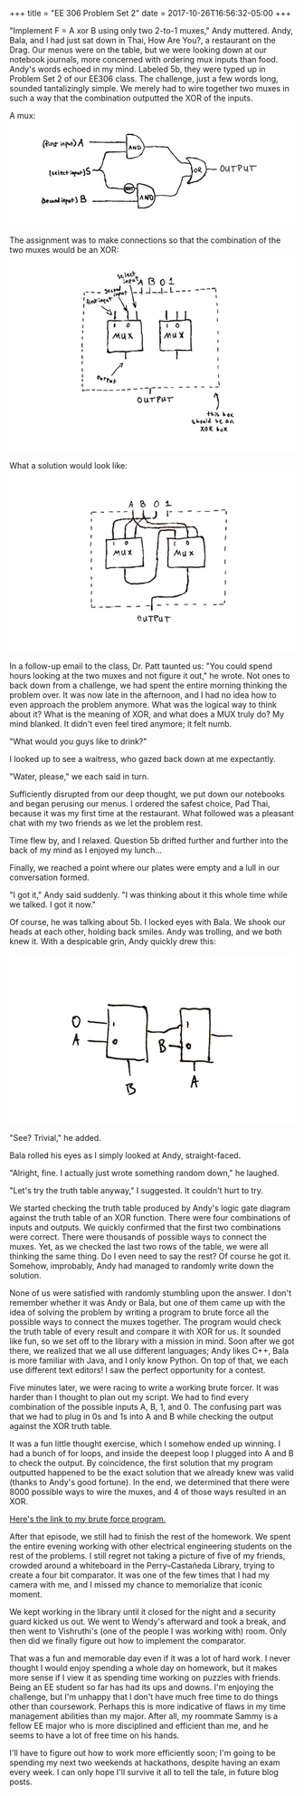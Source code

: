+++
title = "EE 306 Problem Set 2"
date = 2017-10-26T16:56:32-05:00
+++

"Implement F = A xor B using only two 2-to-1 muxes," Andy muttered. Andy, Bala, and I had just sat down in Thai, How Are You?, a restaurant on the Drag. Our menus were on the table, but we were looking down at our notebook journals, more concerned with ordering mux inputs than food. Andy's words echoed in my mind. Labeled 5b, they were typed up in Problem Set 2 of our EE306 class. The challenge, just a few words long, sounded tantalizingly simple. We merely had to wire together two muxes in such a way that the combination outputted the XOR of the inputs. 

A mux:
![image](/img/mux.jpg)

The assignment was to make connections so that the combination of the two muxes would be an XOR:
![image](/img/two_muxes.jpg)

What a solution would look like:
![image](/img/two_mux_solution.jpg)

In a follow-up email to the class, Dr. Patt taunted us: "You could spend hours looking at the two muxes and not figure it out," he wrote. Not ones to back down from a challenge, we had spent the entire morning thinking the problem over. It was now late in the afternoon, and I had no idea how to even approach the problem anymore. What was the logical way to think about it? What is the meaning of XOR, and what does a MUX truly do? My mind blanked. It didn't even feel tired anymore; it felt numb.

"What would you guys like to drink?"

I looked up to see a waitress, who gazed back down at me expectantly.

"Water, please," we each said in turn. 

Sufficiently disrupted from our deep thought, we put down our notebooks and began perusing our menus. I ordered the safest choice, Pad Thai, because it was my first time at the restaurant. What followed was a pleasant chat with my two friends as we let the problem rest.

Time flew by, and I relaxed. Question 5b drifted further and further into the back of my mind as I enjoyed my lunch… 

Finally, we reached a point where our plates were empty and a lull in our conversation formed. 

"I got it," Andy said suddenly. "I was thinking about it this whole time while we talked. I got it now."

Of course, he was talking about 5b. I locked eyes with Bala. We shook our heads at each other, holding back smiles. Andy was trolling, and we both knew it. With a despicable grin, Andy quickly drew this:

![image](/img/andy_solution.jpg)

"See? Trivial," he added. 

Bala rolled his eyes as I simply looked at Andy, straight-faced.

"Alright, fine. I actually just wrote something random down," he laughed. 

"Let's try the truth table anyway," I suggested. It couldn't hurt to try.

We started checking the truth table produced by Andy's logic gate diagram against the truth table of an XOR function. There were four combinations of inputs and outputs. We quickly confirmed that the first two combinations were correct. There were thousands of possible ways to connect the muxes. Yet, as we checked the last two rows of the table, we were all thinking the same thing. Do I even need to say the rest? Of course he got it. Somehow, improbably, Andy had managed to randomly write down the solution.

None of us were satisfied with randomly stumbling upon the answer. I don't remember whether it was Andy or Bala, but one of them came up with the idea of solving the problem by writing a program to brute force all the possible ways to connect the muxes together. The program would check the truth table of every result and compare it with XOR for us. It sounded like fun, so we set off to the library with a mission in mind. Soon after we got there, we realized that we all use different languages; Andy likes C++, Bala is more familiar with Java, and I only know Python. On top of that, we each use different text editors! I saw the perfect opportunity for a contest.

Five minutes later, we were racing to write a working brute forcer. It was harder than I thought to plan out my script. We had to find every combination of the possible inputs A, B, 1, and 0. The confusing part was that we had to plug in 0s and 1s into A and B while checking the output against the XOR truth table.

It was a fun little thought exercise, which I somehow ended up winning. I had a bunch of for loops, and inside the deepest loop I plugged into A and B to check the output. By coincidence, the first solution that my program outputted happened to be the exact solution that we already knew was valid (thanks to Andy's good fortune). In the end, we determined that there were 8000 possible ways to wire the muxes, and 4 of those ways resulted in an XOR. 

[Here's the link to my brute force program.](https://github.com/keanemind/EE306/blob/master/5b_brute_forcer.py)

After that episode, we still had to finish the rest of the homework. We spent the entire evening working with other electrical engineering students on the rest of the problems. I still regret not taking a picture of five of my friends, crowded around a whiteboard in the Perry–Castañeda Library, trying to create a four bit comparator. It was one of the few times that I had my camera with me, and I missed my chance to memorialize that iconic moment.

We kept working in the library until it closed for the night and a security guard kicked us out. We went to Wendy's afterward and took a break, and then went to Vishruthi's (one of the people I was working with) room. Only then did we finally figure out how to implement the comparator.

That was a fun and memorable day even if it was a lot of hard work. I never thought I would enjoy spending a whole day on homework, but it makes more sense if I view it as spending time working on puzzles with friends. Being an EE student so far has had its ups and downs. I'm enjoying the challenge, but I'm unhappy that I don't have much free time to do things other than coursework. Perhaps this is more indicative of flaws in my time management abilities than my major. After all, my roommate Sammy is a fellow EE major who is more disciplined and efficient than me, and he seems to have a lot of free time on his hands.

I'll have to figure out how to work more efficiently soon; I'm going to be spending my next two weekends at hackathons, despite having an exam every week. I can only hope I'll survive it all to tell the tale, in future blog posts. 
